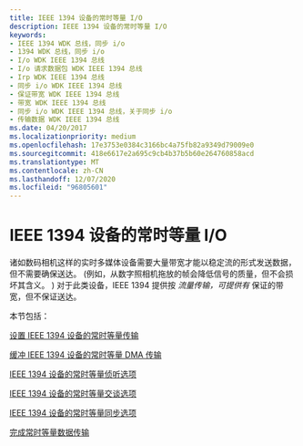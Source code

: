 ```yaml
---
title: IEEE 1394 设备的常时等量 I/O
description: IEEE 1394 设备的常时等量 I/O
keywords:
- IEEE 1394 WDK 总线，同步 i/o
- 1394 WDK 总线，同步 i/o
- I/o WDK IEEE 1394 总线
- I/o 请求数据包 WDK IEEE 1394 总线
- Irp WDK IEEE 1394 总线
- 同步 i/o WDK IEEE 1394 总线
- 保证带宽 WDK IEEE 1394 总线
- 带宽 WDK IEEE 1394 总线
- 同步 i/o WDK IEEE 1394 总线，关于同步 i/o
- 传输数据 WDK IEEE 1394 总线
ms.date: 04/20/2017
ms.localizationpriority: medium
ms.openlocfilehash: 17e3753e0384c3166bc4a75fb82a9349d79009e0
ms.sourcegitcommit: 418e6617e2a695c9cb4b37b5b60e264760858acd
ms.translationtype: MT
ms.contentlocale: zh-CN
ms.lasthandoff: 12/07/2020
ms.locfileid: "96805601"
---
```

# <a name="isochronous-io-for-ieee-1394-devices"></a>IEEE 1394 设备的常时等量 I/O





诸如数码相机这样的实时多媒体设备需要大量带宽才能以稳定流的形式发送数据，但不需要确保送达。  (例如，从数字照相机拖放的帧会降低信号的质量，但不会损坏其含义。 ) 对于此类设备，IEEE 1394 提供按 *流量传输，可提供有* 保证的带宽，但不保证送达。

本节包括：

[设置 IEEE 1394 设备的常时等量传输](./setting-up-isochronous-transfer-for-ieee-1394-devices.md)

[缓冲 IEEE 1394 设备的常时等量 DMA 传输](./buffering-isochronous-dma-transfers-for-ieee-1394-devices.md)

[IEEE 1394 设备的常时等量侦听选项](./isochronous-listen-options-for-ieee-1394-devices.md)

[IEEE 1394 设备的常时等量交谈选项](./isochronous-talk-options-for-ieee-1394-devices.md)

[IEEE 1394 设备的常时等量同步选项](./isochronous-synchronization-options-for-ieee-1394-devices.md)

[完成常时等量数据传输](./completing-an-isochronous-data-transfer.md)

 


